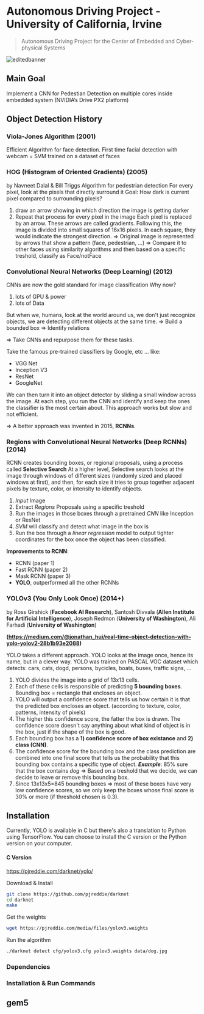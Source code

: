 # Autonomous Driving Project - University of California, Irvine
> Autonomous Driving Project for the Center of Embedded and Cyber-physical Systems

![editedbanner](https://user-images.githubusercontent.com/20921475/42423185-27f6d328-82ab-11e8-9ce7-c45ada4244ec.png)

## Main Goal
Implement a CNN for Pedestian Detection on multiple cores inside embedded system (NVIDIA’s Drive PX2 platform)

## Object Detection History

### Viola-Jones Algorithm (2001)
Efficient Algorithm for face detection.
First time facial detection with webcam
= SVM trained on a dataset of faces

### HOG (Histogram of Oriented Gradients) (2005)
by Navneet Dalal & Bill Triggs
Algorithm for pedestrian detection
For every pixel, look at the pixels that directly surround it
Goal: How dark is current pixel compared to surrounding pixels?
1) draw an arrow showing in which direction the image is getting darker
2) Repeat that process for every pixel in the image
Each pixel is replaced by an arrow. These arrows are called gradients.
Following this, the image is divided into small squares of 16x16 pixels.
In each square, they would indicate the strongest direction.
=> Original image is represented by arrows that show a pattern (face, pedestrian, ...)
=> Compare it to other faces using similarity algorithms and then based on a specific treshold, classify as Face/notFace

### Convolutional Neural Networks (Deep Learning) (2012)
CNNs are now the gold standard for image classification
Why now?
1) lots of GPU & power
2) lots of Data

But when we, humans, look at the world around us, we don't just recognize objects, we are detecting different objects at the same time.
=> Build a bounded box
=> Identify relations

=> Take CNNs and repurpose them for these tasks.

Take the famous pre-trained classifiers by Google, etc ... like:
- VGG Net
- Inception V3
- ResNet
- GoogleNet 

We can then turn it into an object detector by sliding a small window across the image.
At each step, you run the CNN and identify and keep the ones the classifier is the most certain about.
This approach works but slow and not efficient.

=> A better approach was invented in 2015, **RCNNs**.

### Regions with Convolutional Neural Networks (Deep RCNNs) (2014)
RCNN creates bounding boxes, or regional proposals, using a process called **Selective Search**
At a higher level, Selective search looks at the image through windows of different sizes (randomly sized and placed windows at first), and then, for each size it tries to group together adjacent pixels by texture, color, or intensity to identify objects.
1) *Input* Image
2) Extract *Regions* Proposals using a specific treshold
3) Run the images in those boxes through a pretrained *CNN* like Inception or ResNet
4) *SVM* will classify and detect what image in the box is
5) Run the box through a *linear regression* model to output tighter coordinates for the box once the object has been classified.

**Improvements to RCNN**: 
- RCNN (paper 1)
- Fast RCNN (paper 2)
- Mask RCNN (paper 3)
- **YOLO**, outperformed all the other RCNNs

### YOLOv3 (You Only Look Once) (2014+)
by Ross Girshick (**Facebook AI Research**), Santosh Divvala (**Allen Institute for Artificial Intelligence**), Joseph Redmon (**University of Washington**), Ali Farhadi (**University of Washington**)

**(https://medium.com/@jonathan_hui/real-time-object-detection-with-yolo-yolov2-28b1b93e2088)**


YOLO takes a different approach.
YOLO looks at the image once, hence its name, but in a clever way.
YOLO was trained on PASCAL VOC dataset which detects: cars, cats, dogd, persons, bycicles, boats, buses, traffic signs, ...

1) YOLO divides the image into a grid of 13x13 cells.
2) Each of these cells is responsible of predicting **5 bounding boxes**.
Bounding box = rectangle that encloses an object.
3) YOLO will output a confidence score that tells us how certain it is that the predicted box encloses an object.
(according to texture, color, patterns, intensity of pixels)
4) The higher this confidence score, the fatter the box is drawn. The confidence score doesn't say anything about  what kind of object is in the box, just if the shape of the box is good.
5) Each bounding box has a **1) confidence score of box existance** and **2) class (CNN)**.
6) The confidence score for the bounding box and the class prediction are combined into one final score that tells us the probability that this bounding box contains a specific type of object.
***Example***: 85% sure that the box contains *dog* => Based on a treshold that we decide, we can decide to leave or remove this bounding box.
7) Since 13x13x5=845 bounding boxes
=> most of these boxes have very low confidence scores, so we only keep the boxes whose final score is 30% or more (if threshold chosen is 0.3).

## Installation
Currently, YOLO is available in C but there's also a translation to Python using TensorFlow. 
You can choose to install the C version or the Python version on your computer.

#### C Version
https://pjreddie.com/darknet/yolo/

Download & Install
```sh
git clone https://github.com/pjreddie/darknet
cd darknet
make
```

Get the weights
```sh
wget https://pjreddie.com/media/files/yolov3.weights
```

Run the algorithm
```sh
./darknet detect cfg/yolov3.cfg yolov3.weights data/dog.jpg
```

### Dependencies

### Installation & Run Commands

## gem5
